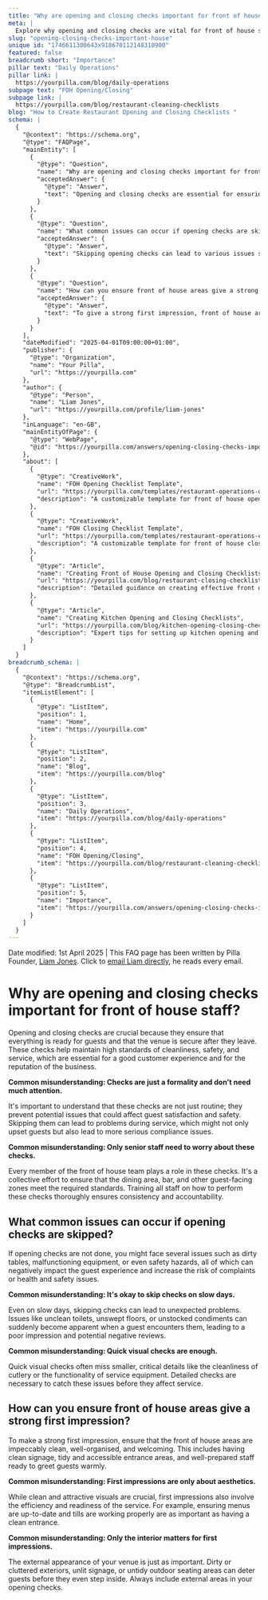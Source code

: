 ```yaml
---
title: "Why are opening and closing checks important for front of house staff?"
meta: |
  Explore why opening and closing checks are vital for front of house staff, ensuring high standards in cleanliness, safety, and service for a better guest experience.
slug: "opening-closing-checks-important-house"
unique id: "1746611300643x918670112148310900"
featured: false
breadcrumb short: "Importance"
pillar text: "Daily Operations"
pillar link: |
  https://yourpilla.com/blog/daily-operations
subpage text: "FOH Opening/Closing"
subpage link: |
  https://yourpilla.com/blog/restaurant-cleaning-checklists
blog: "How to Create Restaurant Opening and Closing Checklists "
schema: |
  {
    "@context": "https://schema.org",
    "@type": "FAQPage",
    "mainEntity": [
      {
        "@type": "Question",
        "name": "Why are opening and closing checks important for front of house staff?",
        "acceptedAnswer": {
          "@type": "Answer",
          "text": "Opening and closing checks are essential for ensuring everything is ready for guests and that the venue is secure after they leave. These checks help maintain high standards of cleanliness, safety, and service, which are vital for a good customer experience and for the business's reputation. All staff members, not just senior ones, should be trained and involved in these checks to ensure consistency and accountability."
        }
      },
      {
        "@type": "Question",
        "name": "What common issues can occur if opening checks are skipped?",
        "acceptedAnswer": {
          "@type": "Answer",
          "text": "Skipping opening checks can lead to various issues such as dirty tables, malfunctioning equipment, and safety hazards, all of which can negatively impact the guest experience and increase the risk of complaints or health and safety issues. Even on slow days, it's important not to skip these checks as unexpected problems such as unclean toilets or unswept floors can suddenly become evident and impair guest impressions."
        }
      },
      {
        "@type": "Question",
        "name": "How can you ensure front of house areas give a strong first impression?",
        "acceptedAnswer": {
          "@type": "Answer",
          "text": "To give a strong first impression, front of house areas should be impeccably clean, well-organised, and welcoming. This includes clean signage, tidy and accessible entrance areas, and well-prepared staff ready to greet guests. Additionally, consider the external appearance of your venue, including unlit signage or untidy outdoor seating areas, to ensure they do not deter guests."
        }
      }
    ],
    "dateModified": "2025-04-01T09:00:00+01:00",
    "publisher": {
      "@type": "Organization",
      "name": "Your Pilla",
      "url": "https://yourpilla.com"
    },
    "author": {
      "@type": "Person",
      "name": "Liam Jones",
      "url": "https://yourpilla.com/profile/liam-jones"
    },
    "inLanguage": "en-GB",
    "mainEntityOfPage": {
      "@type": "WebPage",
      "@id": "https://yourpilla.com/answers/opening-closing-checks-important-house"
    },
    "about": [
      {
        "@type": "CreativeWork",
        "name": "FOH Opening Checklist Template",
        "url": "https://yourpilla.com/templates/restaurant-operations-opening-checklist",
        "description": "A customizable template for front of house opening checks to ensure readiness and compliance."
      },
      {
        "@type": "CreativeWork",
        "name": "FOH Closing Checklist Template",
        "url": "https://yourpilla.com/templates/restaurant-operations-closing-checklist",
        "description": "A customizable template for front of house closing checks to secure and prepare the venue after service."
      },
      {
        "@type": "Article",
        "name": "Creating Front of House Opening and Closing Checklists",
        "url": "https://yourpilla.com/blog/restaurant-closing-checklist",
        "description": "Detailed guidance on creating effective front of house opening and closing procedures."
      },
      {
        "@type": "Article",
        "name": "Creating Kitchen Opening and Closing Checklists",
        "url": "https://yourpilla.com/blog/kitchen-opening-closing-checklists",
        "description": "Expert tips for setting up kitchen opening and closing checks for optimal operations."
      }
    ]
  }
breadcrumb_schema: |
  {
    "@context": "https://schema.org",
    "@type": "BreadcrumbList",
    "itemListElement": [
      {
        "@type": "ListItem",
        "position": 1,
        "name": "Home",
        "item": "https://yourpilla.com"
      },
      {
        "@type": "ListItem",
        "position": 2,
        "name": "Blog",
        "item": "https://yourpilla.com/blog"
      },
      {
        "@type": "ListItem",
        "position": 3,
        "name": "Daily Operations",
        "item": "https://yourpilla.com/blog/daily-operations"
      },
      {
        "@type": "ListItem",
        "position": 4,
        "name": "FOH Opening/Closing",
        "item": "https://yourpilla.com/blog/restaurant-cleaning-checklists"
      },
      {
        "@type": "ListItem",
        "position": 5,
        "name": "Importance",
        "item": "https://yourpilla.com/answers/opening-closing-checks-important-house"
      }
    ]
  }
---
```


Date modified: 1st April 2025 | This FAQ page has been written by Pilla Founder, [Liam Jones](https://yourpilla.com/profile/liam-jones). Click to [email Liam directly](https://mailto:liam@yourpilla.com), he reads every email.

# Why are opening and closing checks important for front of house staff?

Opening and closing checks are crucial because they ensure that everything is ready for guests and that the venue is secure after they leave. These checks help maintain high standards of cleanliness, safety, and service, which are essential for a good customer experience and for the reputation of the business.

**Common misunderstanding: Checks are just a formality and don't need much attention.**

It's important to understand that these checks are not just routine; they prevent potential issues that could affect guest satisfaction and safety. Skipping them can lead to problems during service, which might not only upset guests but also lead to more serious compliance issues.

**Common misunderstanding: Only senior staff need to worry about these checks.**

Every member of the front of house team plays a role in these checks. It's a collective effort to ensure that the dining area, bar, and other guest-facing zones meet the required standards. Training all staff on how to perform these checks thoroughly ensures consistency and accountability.

## What common issues can occur if opening checks are skipped?

If opening checks are not done, you might face several issues such as dirty tables, malfunctioning equipment, or even safety hazards, all of which can negatively impact the guest experience and increase the risk of complaints or health and safety issues.

**Common misunderstanding: It's okay to skip checks on slow days.**

Even on slow days, skipping checks can lead to unexpected problems. Issues like unclean toilets, unswept floors, or unstocked condiments can suddenly become apparent when a guest encounters them, leading to a poor impression and potential negative reviews.

**Common misunderstanding: Quick visual checks are enough.**

Quick visual checks often miss smaller, critical details like the cleanliness of cutlery or the functionality of service equipment. Detailed checks are necessary to catch these issues before they affect service.

## How can you ensure front of house areas give a strong first impression?

To make a strong first impression, ensure that the front of house areas are impeccably clean, well-organised, and welcoming. This includes having clean signage, tidy and accessible entrance areas, and well-prepared staff ready to greet guests warmly.

**Common misunderstanding: First impressions are only about aesthetics.**

While clean and attractive visuals are crucial, first impressions also involve the efficiency and readiness of the service. For example, ensuring menus are up-to-date and tills are working properly are as important as having a clean entrance.

**Common misunderstanding: Only the interior matters for first impressions.**

The external appearance of your venue is just as important. Dirty or cluttered exteriors, unlit signage, or untidy outdoor seating areas can deter guests before they even step inside. Always include external areas in your opening checks.